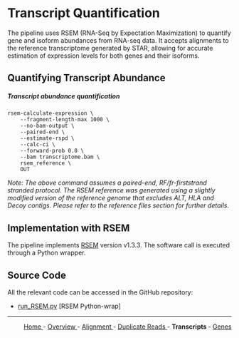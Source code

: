
# Transcript Quantification

The pipeline uses RSEM (RNA-Seq by Expectation Maximization) to quantify gene and isoform abundances from RNA-seq data. It accepts alignments to the reference transcriptome generated by STAR, allowing for accurate estimation of expression levels for both genes and their isoforms.

## Quantifying Transcript Abundance

##### Transcript abundance quantification

```text
rsem-calculate-expression \
    --fragment-length-max 1000 \
    --no-bam-output \
    --paired-end \
    --estimate-rspd \
    --calc-ci \
    --forward-prob 0.0 \
    --bam transcriptome.bam \
    rsem_reference \
    OUT
```

*Note: The above command assumes a paired-end, RF/fr-firststrand stranded protocol. The RSEM reference was generated using a slightly modified version of the reference genome that excludes ALT, HLA and Decoy contigs. Please refer to the reference files section for further details.*

## Implementation with RSEM

The pipeline implements [RSEM](https://github.com/deweylab/RSEM) version v1.3.3. The software call is executed through a Python wrapper.

## Source Code

All the relevant code can be accessed in the GitHub repository:

  - [run_RSEM.py](https://github.com/smaht-dac/rnaseq-pipelines/blob/main/dockerfiles/gtex_v10/src/run_RSEM.py) [RSEM Python-wrap]

---

<!-- This section relies on the html links generated by GitHub Pages 
and will not render correctly in Markdown -->
<div style="text-align: right">
    <a href="/pipelines-docs/"> Home </a> -
    <a href="0_Overview.html"> Overview </a> -
    <a href="1_Alignment.html"> Alignment </a> -
    <a href="2_Duplicate_Reads.html"> Duplicate Reads </a> -
    <a> <b>  Transcripts </b> </a> -
    <a href="4_Gene_Quantification.html"> Genes </a>
</div>